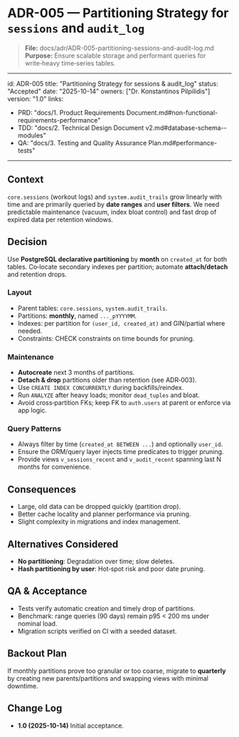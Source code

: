 # ADR-005 — Partitioning Strategy for `sessions` and `audit_log`

> **File:** docs/adr/ADR-005-partitioning-sessions-and-audit-log.md  
> **Purpose:** Ensure scalable storage and performant queries for write‑heavy time‑series tables.

---

id: ADR-005
title: "Partitioning Strategy for sessions & audit_log"
status: "Accepted"
date: "2025-10-14"
owners: ["Dr. Konstantinos Pilpilidis"]
version: "1.0"
links:

- PRD: "docs/1. Product Requirements Document.md#non-functional-requirements-performance"
- TDD: "docs/2. Technical Design Document v2.md#database-schema--modules"
- QA: "docs/3. Testing and Quality Assurance Plan.md#performance-tests"

---

## Context

`core.sessions` (workout logs) and `system.audit_trails` grow linearly with time and are primarily queried by **date ranges** and **user filters**. We need predictable maintenance (vacuum, index bloat control) and fast drop of expired data per retention windows.

## Decision

Use **PostgreSQL declarative partitioning** by **month** on `created_at` for both tables. Co‑locate secondary indexes per partition; automate **attach/detach** and retention drops.

### Layout

- Parent tables: `core.sessions`, `system.audit_trails`.
- Partitions: **monthly**, named `..._pYYYYMM`.
- Indexes: per partition for `(user_id, created_at)` and GIN/partial where needed.
- Constraints: CHECK constraints on time bounds for pruning.

### Maintenance

- **Autocreate** next 3 months of partitions.
- **Detach & drop** partitions older than retention (see ADR‑003).
- Use `CREATE INDEX CONCURRENTLY` during backfills/reindex.
- Run `ANALYZE` after heavy loads; monitor `dead_tuples` and bloat.
- Avoid cross‑partition FKs; keep FK to `auth.users` at parent or enforce via app logic.

### Query Patterns

- Always filter by time (`created_at BETWEEN ...`) and optionally `user_id`.
- Ensure the ORM/query layer injects time predicates to trigger pruning.
- Provide views `v_sessions_recent` and `v_audit_recent` spanning last N months for convenience.

## Consequences

- Large, old data can be dropped quickly (partition drop).
- Better cache locality and planner performance via pruning.
- Slight complexity in migrations and index management.

## Alternatives Considered

- **No partitioning**: Degradation over time; slow deletes.
- **Hash partitioning by user**: Hot‑spot risk and poor date pruning.

## QA & Acceptance

- Tests verify automatic creation and timely drop of partitions.
- Benchmark: range queries (90 days) remain p95 < 200 ms under nominal load.
- Migration scripts verified on CI with a seeded dataset.

## Backout Plan

If monthly partitions prove too granular or too coarse, migrate to **quarterly** by creating new parents/partitions and swapping views with minimal downtime.

## Change Log

- **1.0 (2025-10-14)** Initial acceptance.
